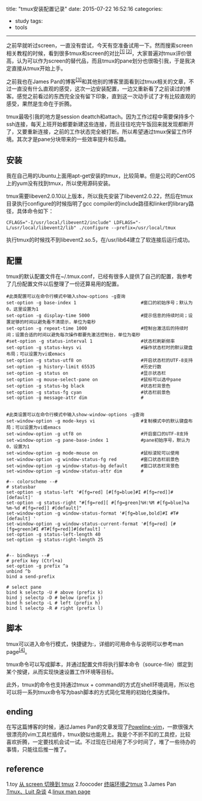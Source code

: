 title: "tmux安装配置记录"
date: 2015-07-22 16:52:16
categories:
- study
tags:
- tools
---

之前早就听过screen，一直没有尝试，今天有空准备试用一下。然而搜索screen相关教程的时候，看到很多tmux和screen的对比<sup>[\[1\]](#ref1) [\[2\]](#ref2)</sup>，大家普遍对tmux评价很高，认为可以作为screen的替代品，而且tmux的pane划分也很吸引我，于是我决定直接从tmux开始上手。

<!-- more -->

之前我也在James Pan的博客<sup>[\[3\]](#ref3)</sup>和其他别的博客里面看到过tmux相关的文章，不过一直没有什么直观的感受，这次一边安装配置，一边又重新看了之前读过的博客。感觉之前看过的东西完全没有留下印象，直到这一次动手试了才有比较直观的感受，果然是生命在于折腾。

tmux最吸引我的地方是session deattch和attach。因为工作过程中需要保持多个ssh连接，每天上班开始都要新建这些连接，而且往往吃完午饭回来就发现都断开了，又要重新连接，之前的工作状态完全被打断。所以希望通过tmux保留工作环境。其次才是pane分块带来的一些效率提升和乐趣。

## 安装
我在自己用的Ubuntu上面用apt-get安装的tmux，比较简单。但是公司的CentOS上的yum没有找到tmux，所以使用源码安装。

tmux需要libeven2.0.10以上版本，所以我先安装了libevent2.0.22，然后在tmux目录执行configure的时候指明了gcc compiler的include路径和linker的library路径，具体命令如下：
```
CFLAGS="-I/usr/local/libevent2/include" LDFLAGS="-L/usr/local/libevent2/lib" ./configure --prefix=/usr/local/tmux
```

执行tmux的时候找不到libevent2.so.5，在/usr/lib64建立了软连接后运行成功。


## 配置
tmux的默认配置文件在~/.tmux.conf，已经有很多人提供了自己的配置，我参考了几份配置文件以后整理了一份还算易用的配置。

```
#此类配置可以在命令行模式中输入show-options -g查询
set-option -g base-index 1                        #窗口的初始序号；默认为0，这里设置为1
set-option -g display-time 5000                   #提示信息的持续时间；设置足够的时间以避免看不清提示，单位为毫秒
set-option -g repeat-time 1000                    #控制台激活后的持续时间；设置合适的时间以避免每次操作都要先激活控制台，单位为毫秒
#set-option -g status-interval 1                  #状态栏刷新频率
set-option -g status-keys vi                      #操作状态栏时的默认键盘布局；可以设置为vi或emacs
set-option -g status-utf8 on                      #开启状态栏的UTF-8支持
set-option -g history-limit 65535                 #历史行数
set-option -g status on                           #显示状态栏
set-option -g mouse-select-pane on                #鼠标可以选中pane
set-option -g status-bg black                     #状态栏背景色
set-option -g status-fg cyan                      #状态栏前景色
set-option -g message-attr dim                    #


#此类设置可以在命令行模式中输入show-window-options -g查询
set-window-option -g mode-keys vi                 #复制模式中的默认键盘布局；可以设置为vi或emacs
set-window-option -g utf8 on                      #开启窗口的UTF-8支持
set-window-option -g pane-base-index 1            #pane初始序号，默认为0，设置为1
set-window-option -g mode-mouse on                #鼠标滚轮可以使用
set-window-option -g window-status-fg red         #窗口状态栏前景色
set-window-option -g window-status-bg default     #窗口状态栏背景色
set-window-option -g window-status-attr dim       #

#-- colorscheme --#
# statusbar
set-option -g status-left '#[fg=red] [#[fg=blue]#I #[fg=red]]#[default]'
set-option -g status-right "#[fg=red][ #[fg=green]%H:%M #[fg=blue]%a %m-%d #[fg=red]] #[default]"
set-window-option -g window-status-format '#[fg=blue,bold]#I #T#[default] '
set-window-option -g window-status-current-format '#[fg=red] [#[fg=green]#I #T#[fg=red]]#[default] '
set-option -g status-left-length 40
set-option -g status-right-length 25


#-- bindkeys --#
# prefix key (Ctrl+a)
set-option -g prefix ^a
unbind ^b
bind a send-prefix

# select pane
bind k selectp -U # above (prefix k)
bind j selectp -D # below (prefix j)
bind h selectp -L # left (prefix h)
bind l selectp -R # right (prefix l)
```

## 脚本
tmux可以进入命令行模式，快捷键为:，详细的可用命令与说明可以参考man page<sup>[\[4\]](#4)</sup>。

tmux命令可以写成脚本，并通过配置文件将执行脚本命令（source-file）绑定到某个按键，从而实现快速设置工作环境等目标。

此外，tmux的命令也支持通过tmux + command的方式在shell环境调用，所以也可以将一系列tmux命令写为bash脚本的方式简化常用的初始化类操作。

## ending
在写这篇博客的时候，通过James Pan的文章发现了[Poweline-vim](https://github.com/Lokaltog/vim-powerline)，一款很强大很漂亮的vim工具栏插件，tmux貌似也能用上。我是个不折不扣的工具控，比较喜欢折腾，一定要找机会试一试。不过现在已经用了不少时间了，堆了一些待办的事情，只能往后推一推了。


## reference
<span id="ref1">1.toy [从 screen 切换到 tmux](https://linuxtoy.org/archives/from-screen-to-tmux.html)</span>
<span id="ref2">2.foocoder [终端环境之tmux](http://foocoder.com/blog/zhong-duan-huan-jing-zhi-tmux.html/)</span>
<span id="ref3">3.James Pan [Tmux、Luit 杂谈](http://blog.jamespan.me/2015/06/12/luit-with-tmux/)</span>
<span id="ref4">4.[linux man page](http://linux.die.net/man/1/tmux)</span>